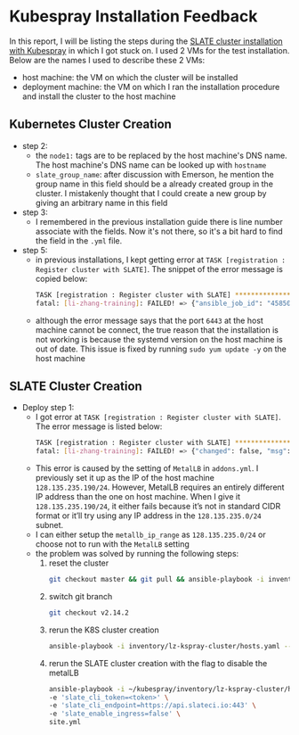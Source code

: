 # Kubespray Installation Feedback
In this report, I will be listing the steps during the [SLATE cluster installation with Kubespray](https://slateci.io/docs/cluster/install-kubernetes-with-kubespray.html) in which I got stuck on. I used 2 VMs for the test installation. Below are the names I used to describe these 2 VMs: 
- host machine: the VM on which the cluster will be installed
- deployment machine: the VM on which I ran the installation procedure and install the cluster to the host machine




## Kubernetes Cluster Creation
- step 2:
    - the `node1:` tags are to be replaced by the host machine's DNS name. The host machine's DNS name can be looked up with `hostname`
    - `slate_group_name`: after discussion with Emerson, he mention the group name in this field should be a already created group in the cluster. I mistakenly thought that I could create a new group by giving an arbitrary name in this field
- step 3:
    - I remembered in the previous installation guide there is line number associate with the fields. Now it's not there, so it's a bit hard to find the field in the `.yml` file.
- step 5:
    - in previous installations, I kept getting error at `TASK [registration : Register cluster with SLATE]`. The snippet of the error message is copied below:
        ```bash
        TASK [registration : Register cluster with SLATE] ************************************************************************************
        fatal: [li-zhang-training]: FAILED! => {"ansible_job_id": "458509196631.10572", "changed": true, "cmd": "slate cluster create lz-kspray-cluster --group 'lz-kspary-group' --org 'University of Chicago' -y ", "delta": "0:00:00.116869", "end": "2020-11-23 22:51:19.470750", "finished": 1, "msg": "non-zero return code", "rc": 1, "start": "2020-11-23 22:51:19.353881", "stderr": "slate: Exception: Unable to list deployments in the kube-system namespace; this command needs to be run with kubernetes administrator privileges in order to create the correct environment (with limited privileges) for SLATE to use.\nKubernetes error: The connection to the server 128.135.235.190:6443 was refused - did you specify the right host or port?", "stderr_lines": ["slate: Exception: Unable to list deployments in the kube-system namespace; this command needs to be run with kubernetes administrator privileges in order to create the correct environment (with limited privileges) for SLATE to use.", "Kubernetes error: The connection to the server 128.135.235.190:6443 was refused - did you specify the right host or port?"], "stdout": "Checking NRP-controller status...", "stdout_lines": ["Checking NRP-controller status..."]}
        ```
    - although the error message says that the port `6443` at the host machine cannot be connect, the true reason that the installation is not working is because the systemd version on the host machine is out of date. This issue is fixed by running `sudo yum update -y` on the host machine
## SLATE Cluster Creation
- Deploy step 1:
    - I got error at `TASK [registration : Register cluster with SLATE]`. The error message is listed below:
        ```bash
        TASK [registration : Register cluster with SLATE] ****************************************************************************************************************************************************************************
        fatal: [li-zhang-training]: FAILED! => {"changed": false, "msg": "async task did not complete within the requested time - 180s"}
        ```
    - This error is caused by the setting of `MetalLB` in `addons.yml`. I previously set it up as the IP of the host machine `128.135.235.190/24`. However, MetalLB requires an entirely different IP address than the one on host machine. When I give it `128.135.235.190/24`, it either fails because it’s not in standard CIDR format or it’ll try using any IP address in the `128.135.235.0/24` subnet.
    - I can either setup the `metallb_ip_range` as `128.135.235.0/24` or choose not to run with the `MetalLB` setting
    - the problem was solved by running the following steps:
        1. reset the cluster
            ```bash
            git checkout master && git pull && ansible-playbook -i inventory/lz-kspray-cluster/hosts.yaml --become --become-user=root -u centos reset.yml
            ```
        2. switch git branch
            ```bash
            git checkout v2.14.2
            ```
        3. rerun the K8S cluster creation
            ```bash
            ansible-playbook -i inventory/lz-kspray-cluster/hosts.yaml --become --become-user=root -u centos cluster.yml

            ```
        4. rerun the SLATE cluster creation with the flag to disable the metalLB
            ```bash
            ansible-playbook -i ~/kubespray/inventory/lz-kspray-cluster/hosts.yaml -u centos --become --become-user=root \
            -e 'slate_cli_token=<token>' \
            -e 'slate_cli_endpoint=https://api.slateci.io:443' \
            -e 'slate_enable_ingress=false' \
            site.yml
            ```
